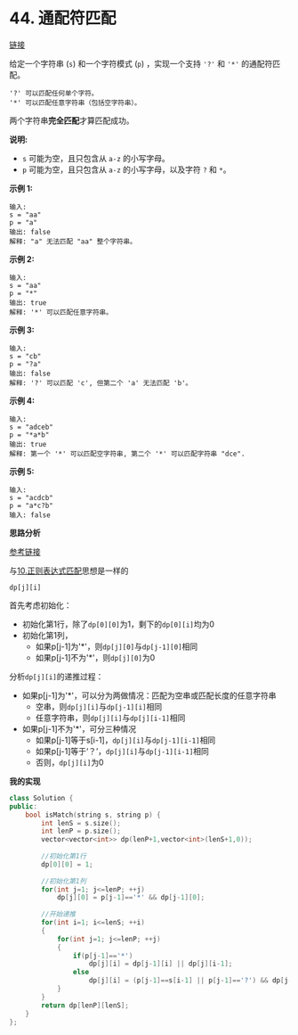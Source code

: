 # 44. 通配符匹配

[链接](https://leetcode-cn.com/problems/wildcard-matching/description/)

给定一个字符串 (`s`) 和一个字符模式 (`p`) ，实现一个支持 `'?'` 和 `'*'` 的通配符匹配。

```
'?' 可以匹配任何单个字符。
'*' 可以匹配任意字符串（包括空字符串）。
```

两个字符串**完全匹配**才算匹配成功。

**说明:**

- `s` 可能为空，且只包含从 `a-z` 的小写字母。
- `p` 可能为空，且只包含从 `a-z` 的小写字母，以及字符 `?` 和 `*`。

**示例 1:**

```
输入:
s = "aa"
p = "a"
输出: false
解释: "a" 无法匹配 "aa" 整个字符串。
```

**示例 2:**

```
输入:
s = "aa"
p = "*"
输出: true
解释: '*' 可以匹配任意字符串。
```

**示例 3:**

```
输入:
s = "cb"
p = "?a"
输出: false
解释: '?' 可以匹配 'c', 但第二个 'a' 无法匹配 'b'。
```

**示例 4:**

```
输入:
s = "adceb"
p = "*a*b"
输出: true
解释: 第一个 '*' 可以匹配空字符串, 第二个 '*' 可以匹配字符串 "dce".
```

**示例 5:**

```
输入:
s = "acdcb"
p = "a*c?b"
输入: false
```

**思路分析**

[参考链接](https://cloud.tencent.com/developer/article/1092371)

与[10.正则表达式匹配](10.正则表达式匹配.md)思想是一样的

`dp[j][i]`

首先考虑初始化：

- 初始化第1行，除了`dp[0][0]`为1，剩下的`dp[0][i]`均为0
- 初始化第1列，
  - 如果p[j-1]为'*'，则`dp[j][0]`与`dp[j-1][0]`相同
  - 如果p[j-1]不为'*'，则`dp[j][0]`为0

分析`dp[j][i]`的递推过程：

- 如果p[j-1]为'*'，可以分为两做情况：匹配为空串或匹配长度的任意字符串
  - 空串，则`dp[j][i]`与`dp[j-1][i]`相同
  - 任意字符串，则`dp[j][i]`与`dp[j][i-1]`相同
- 如果p[j-1]不为'*'，可分三种情况
  - 如果p[j-1]等于s[i-1]，`dp[j][i]`与`dp[j-1][i-1]`相同
  - 如果p[j-1]等于‘？’，`dp[j][i]`与`dp[j-1][i-1]`相同
  - 否则，`dp[j][i]`为0

**我的实现**

```c++
class Solution {
public:
    bool isMatch(string s, string p) {
        int lenS = s.size();
        int lenP = p.size();
        vector<vector<int>> dp(lenP+1,vector<int>(lenS+1,0));
        
        //初始化第1行
        dp[0][0] = 1;
        
        //初始化第1列
        for(int j=1; j<=lenP; ++j)
            dp[j][0] = p[j-1]=='*' && dp[j-1][0];
        
        //开始递推
        for(int i=1; i<=lenS; ++i)
        {
            for(int j=1; j<=lenP; ++j)
            {
                if(p[j-1]=='*')
                    dp[j][i] = dp[j-1][i] || dp[j][i-1]; 
                else
                    dp[j][i] = (p[j-1]==s[i-1] || p[j-1]=='?') && dp[j-1][i-1];
            }
        }
        return dp[lenP][lenS];
    }
};
```



